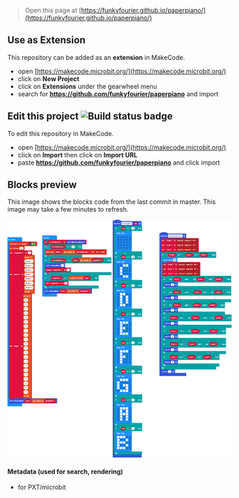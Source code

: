 
> Open this page at [https://funkyfourier.github.io/paperpiano/](https://funkyfourier.github.io/paperpiano/)

## Use as Extension

This repository can be added as an **extension** in MakeCode.

* open [https://makecode.microbit.org/](https://makecode.microbit.org/)
* click on **New Project**
* click on **Extensions** under the gearwheel menu
* search for **https://github.com/funkyfourier/paperpiano** and import

## Edit this project ![Build status badge](https://github.com/funkyfourier/paperpiano/workflows/MakeCode/badge.svg)

To edit this repository in MakeCode.

* open [https://makecode.microbit.org/](https://makecode.microbit.org/)
* click on **Import** then click on **Import URL**
* paste **https://github.com/funkyfourier/paperpiano** and click import

## Blocks preview

This image shows the blocks code from the last commit in master.
This image may take a few minutes to refresh.

![A rendered view of the blocks](https://github.com/funkyfourier/paperpiano/raw/master/.github/makecode/blocks.png)

#### Metadata (used for search, rendering)

* for PXT/microbit
<script src="https://makecode.com/gh-pages-embed.js"></script><script>makeCodeRender("{{ site.makecode.home_url }}", "{{ site.github.owner_name }}/{{ site.github.repository_name }}");</script>
